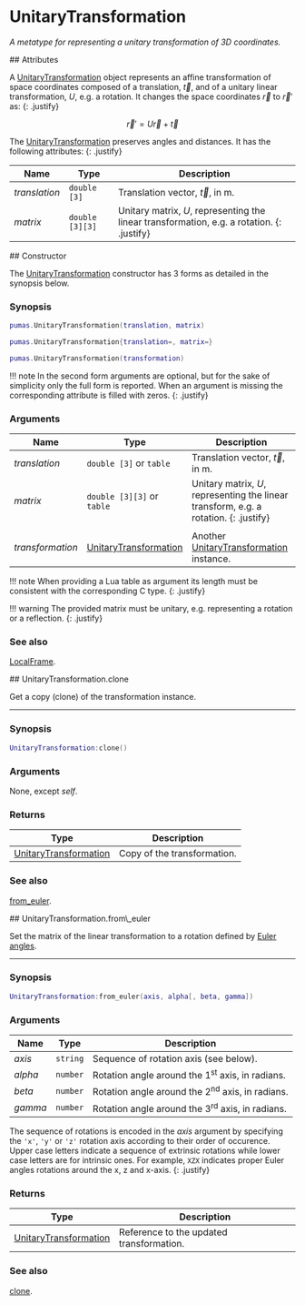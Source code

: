 # UnitaryTransformation
_A metatype for representing a unitary transformation of 3D coordinates._


<div markdown="1" class="shaded-box fancy">
## Attributes

A [UnitaryTransformation](UnitaryTransformation.md) object represents an affine
transformation of space coordinates composed of a translation, $\vec{t}$, and of
a unitary linear transformation, $U$, e.g. a rotation. It changes the space
coordinates $\vec{r}$ to $\vec{r}'$ as:
{: .justify}

$$ \vec{r}' = U \vec{r} + \vec{t} $$

The [UnitaryTransformation](UnitaryTransformation.md) preserves angles and
distances. It has the following attributes:
{: .justify}

|Name|Type|Description|
|----|----|-----------|
|*translation*|`double [3]`   | Translation vector, $\vec{t}$, in m. |
|*matrix*     |`double [3][3]`| Unitary matrix, $U$, representing the linear transformation, e.g. a rotation. {: .justify}|
</div>


<div markdown="1" class="shaded-box fancy">
## Constructor

The [UnitaryTransformation](UnitaryTransformation.md) constructor has 3 forms as
detailed in the synopsis below.

### Synopsis

```lua
pumas.UnitaryTransformation(translation, matrix)

pumas.UnitaryTransformation{translation=, matrix=}

pumas.UnitaryTransformation(transformation)
```

!!! note
    In the second form arguments are optional, but for the sake of simplicity
    only the full form is reported. When an argument is missing the
    corresponding attribute is filled with zeros.
    {: .justify}

### Arguments

|Name|Type|Description|
|----|----|-----------|
|*translation*   |`double [3]` or `table`                          | Translation vector, $\vec{t}$, in m. |
|*matrix*        |`double [3][3]` or `table`                       | Unitary matrix, $U$, representing the linear transform, e.g. a rotation. {: .justify}|
||||
|*transformation*|[UnitaryTransformation](UnitaryTransformation.md)| Another [UnitaryTransformation](UnitaryTransformation.md) instance. |

!!! note
    When providing a Lua table as argument its length must be consistent with
    the corresponding C type.
    {: .justify}

!!! warning
    The provided matrix must be unitary, e.g. representing a rotation or a
    reflection.
    {: .justify}

### See also

[LocalFrame](LocalFrame.md).
</div>


<div markdown="1" class="shaded-box fancy">
## UnitaryTransformation.clone

Get a copy (clone) of the transformation instance.

---

### Synopsis

```lua
UnitaryTransformation:clone()
```

### Arguments

None, except *self*.

### Returns

|Type|Description|
|----|-----------|
|[UnitaryTransformation](UnitaryTransformation.md)| Copy of the transformation.|

### See also

[from\_euler](#unitarytransformationfrom_euler).
</div>


<div markdown="1" class="shaded-box fancy">
## UnitaryTransformation.from\_euler

Set the matrix of the linear transformation to a rotation defined by
[Euler angles](https://en.wikipedia.org/wiki/Euler_angles).

---

### Synopsis

```lua
UnitaryTransformation:from_euler(axis, alpha[, beta, gamma])
```

### Arguments

|Name|Type|Description|
|----|----|-----------|
|*axis* |`string`| Sequence of rotation axis (see below). |
|*alpha*|`number`| Rotation angle around the 1<sup>st</sup> axis, in radians.|
|*beta* |`number`| Rotation angle around the 2<sup>nd</sup> axis, in radians.|
|*gamma*|`number`| Rotation angle around the 3<sup>rd</sup> axis, in radians.|

The sequence of rotations is encoded in the *axis* argument by specifying the
`'x'`, `'y'` or `'z'` rotation axis according to their order of occurence.
Upper case letters indicate a sequence of extrinsic rotations while lower case
letters are for intrinsic ones. For example, `XZX` indicates proper Euler angles
rotations around the x, z and x-axis.
{: .justify}

### Returns

|Type|Description|
|----|-----------|
|[UnitaryTransformation](UnitaryTransformation.md)| Reference to the updated transformation.|

### See also

[clone](#unitarytransformationclone).
</div>
